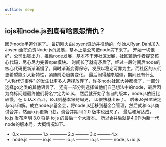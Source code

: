 ```yaml
---
outline: deep
---
```

## iojs和node.js到底有啥恩怨情仇？

因为node半道分家了。 最初刚火由Joyent资助并推动的，创始人Ryan Dahl加入Joyent全职负责Node.js的发展，基本上是公司把node买下来了。
开始一切很好，公司出钱出力，推动node发展，基本不干涉社区发展，社区辅助作者提交核心代码，尽心尽力完善npm模块。
时间长了就有矛盾了，经过一段时间后node的核心代码更新渐渐慢了，同时渐渐变得保守，发展以稳定可靠为主。而社区的人们更希望能引入新特性，紧随前沿趋势变化。
最后闹得越来越僵，期间还有什么 “人称代词事件” 的发生让更多人选择放弃了，许多node社区大神都撤了，一部分选择go之类的其他语言了。
还有一部分则选择做他们自己想法中的node，最后因为商标问题最终他们将名字定为io.js。
然后就开始了各自的版本，node.js依旧比较慢，在 0.1X.x 奋斗，io.js则基本保持周更，1.0很快就出来了。
后来Joyent决定与o.js和解。成立node.js基金会，将node.js迁移到基金会管理，然后就和io.js商讨合并，然而io.js更新飞快，谈合并期间 2.0 版本也出来了。
最后和解达成，io.js 发布声明 3.0 将是 io.js 的最后一个大版本。
所以合并后就是4.0作为新一代node的版本号，大概情况如下。

- 0.x ————— 1.x ———— 2.x ——— 3.x ——— 4.x
- node.js ——— io.js ——— io.js ——— io.js ——— node.js+io.js
